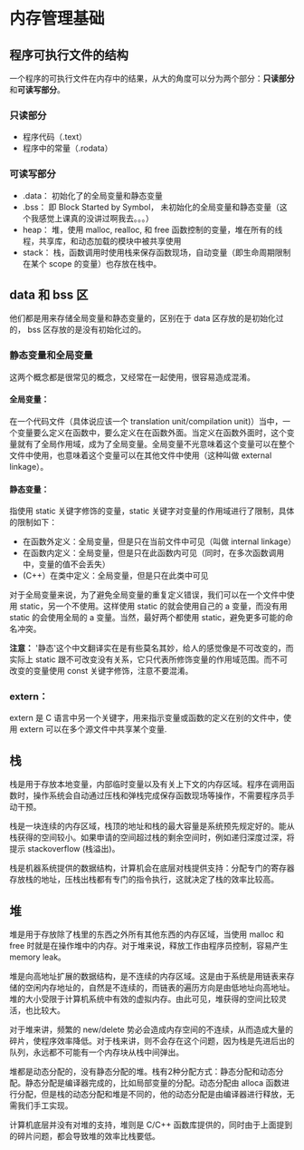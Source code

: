 # 内存管理基础
## 程序可执行文件的结构
一个程序的可执行文件在内存中的结果，从大的角度可以分为两个部分：**只读部分**和**可读写部分**。
### 只读部分
- 程序代码（.text）
- 程序中的常量（.rodata）

### 可读写部分
- .data： 初始化了的全局变量和静态变量
- .bss： 即 Block Started by Symbol， 未初始化的全局变量和静态变量（这个我感觉上课真的没讲过啊我去。。。）
- heap： 堆，使用 malloc, realloc, 和 free 函数控制的变量，堆在所有的线程，共享库，和动态加载的模块中被共享使用
- stack： 栈，函数调用时使用栈来保存函数现场，自动变量（即生命周期限制在某个 scope 的变量）也存放在栈中。

## data 和 bss 区
他们都是用来存储全局变量和静态变量的，区别在于 data 区存放的是初始化过的， bss 区存放的是没有初始化过的。

### 静态变量和全局变量
这两个概念都是很常见的概念，又经常在一起使用，很容易造成混淆。

#### 全局变量：
在一个代码文件（具体说应该一个 translation unit/compilation unit)）当中，一个变量要么定义在函数中，要么定义在在函数外面。当定义在函数外面时，这个变量就有了全局作用域，成为了全局变量。全局变量不光意味着这个变量可以在整个文件中使用，也意味着这个变量可以在其他文件中使用（这种叫做 external linkage）。

#### 静态变量： 
指使用 static 关键字修饰的变量，static 关键字对变量的作用域进行了限制，具体的限制如下：

- 在函数外定义：全局变量，但是只在当前文件中可见（叫做 internal linkage）
- 在函数内定义：全局变量，但是只在此函数内可见（同时，在多次函数调用中，变量的值不会丢失）
- (C++）在类中定义：全局变量，但是只在此类中可见

对于全局变量来说，为了避免全局变量的重复定义错误，我们可以在一个文件中使用 static，另一个不使用。这样使用 static 的就会使用自己的 a 变量，而没有用 static 的会使用全局的 a 变量。当然，最好两个都使用 static，避免更多可能的命名冲突。

**注意：** '静态'这个中文翻译实在是有些莫名其妙，给人的感觉像是不可改变的，而实际上 static 跟不可改变没有关系，它只代表所修饰变量的作用域范围。而不可改变的变量使用 const 关键字修饰，注意不要混淆。

### extern：
extern 是 C 语言中另一个关键字，用来指示变量或函数的定义在别的文件中，使用 extern 可以在多个源文件中共享某个变量.

## 栈
栈是用于存放本地变量，内部临时变量以及有关上下文的内存区域。程序在调用函数时，操作系统会自动通过压栈和弹栈完成保存函数现场等操作，不需要程序员手动干预。

栈是一块连续的内存区域，栈顶的地址和栈的最大容量是系统预先规定好的。能从栈获得的空间较小。如果申请的空间超过栈的剩余空间时，例如递归深度过深，将提示 stackoverflow (栈溢出)。

栈是机器系统提供的数据结构，计算机会在底层对栈提供支持：分配专门的寄存器存放栈的地址，压栈出栈都有专门的指令执行，这就决定了栈的效率比较高。

## 堆
堆是用于存放除了栈里的东西之外所有其他东西的内存区域，当使用 malloc 和 free 时就是在操作堆中的内存。对于堆来说，释放工作由程序员控制，容易产生 memory leak。

堆是向高地址扩展的数据结构，是不连续的内存区域。这是由于系统是用链表来存储的空闲内存地址的，自然是不连续的，而链表的遍历方向是由低地址向高地址。堆的大小受限于计算机系统中有效的虚拟内存。由此可见，堆获得的空间比较灵活，也比较大。

对于堆来讲，频繁的 new/delete 势必会造成内存空间的不连续，从而造成大量的碎片，使程序效率降低。对于栈来讲，则不会存在这个问题，因为栈是先进后出的队列，永远都不可能有一个内存块从栈中间弹出。

堆都是动态分配的，没有静态分配的堆。栈有2种分配方式：静态分配和动态分配。静态分配是编译器完成的，比如局部变量的分配。动态分配由 alloca 函数进行分配，但是栈的动态分配和堆是不同的，他的动态分配是由编译器进行释放，无需我们手工实现。

计算机底层并没有对堆的支持，堆则是 C/C++ 函数库提供的，同时由于上面提到的碎片问题，都会导致堆的效率比栈要低。
